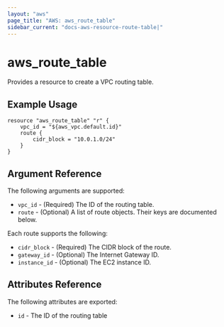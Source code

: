 ```yaml
---
layout: "aws"
page_title: "AWS: aws_route_table"
sidebar_current: "docs-aws-resource-route-table|"
---
```


# aws\_route\_table

Provides a resource to create a VPC routing table.

## Example Usage

```
resource "aws_route_table" "r" {
    vpc_id = "${aws_vpc.default.id}"
    route {
        cidr_block = "10.0.1.0/24"
    }
}
```

## Argument Reference

The following arguments are supported:

* `vpc_id` - (Required) The ID of the routing table.
* `route` - (Optional) A list of route objects. Their keys are documented below.

Each route supports the following:

* `cidr_block` - (Required) The CIDR block of the route.
* `gateway_id` - (Optional) The Internet Gateway ID.
* `instance_id` - (Optional) The EC2 instance ID.

## Attributes Reference

The following attributes are exported:

* `id` - The ID of the routing table

